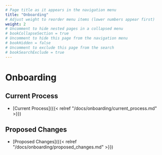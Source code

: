 ```yaml
---
# Page title as it appears in the navigation menu
title: "Onboarding"
# Adjust weight to reorder menu items (lower numbers appear first)
weight: 2
# Uncomment to hide nested pages in a collapsed menu
# bookCollapseSection = true
# Uncomment to hide this page from the navigation menu
# bookHidden = false
# Uncomment to exclude this page from the search
# bookSearchExclude = true
---
```


# Onboarding

## Current Process

- [Current Process]({{< relref "/docs/onboarding/current_process.md" >}})

## Proposed Changes

- [Proposed Changes]({{< relref "/docs/onboarding/proposed_changes.md" >}})
